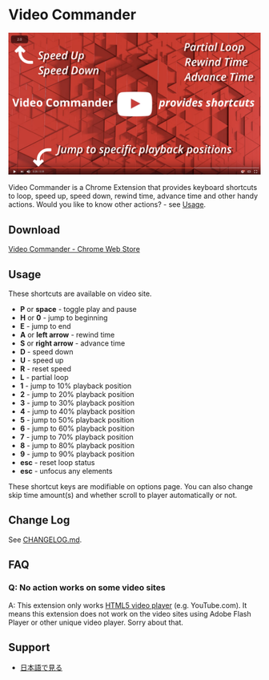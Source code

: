 # Video Commander
![videocommander](src/images/videocommander_screenshot.png)

Video Commander is a Chrome Extension that provides keyboard shortcuts to loop, speed up, speed down, rewind time, advance time and other handy actions. Would you like to know other actions? - see [Usage](#usage).

## Download
[Video Commander - Chrome Web Store](https://chrome.google.com/webstore/detail/video-commander/eadjicgcnpgfmklebobjkhlippgepdii)

## Usage
These shortcuts are available on video site.

* **P** or **space** - toggle play and pause
* **H** or **0** - jump to beginning
* **E** - jump to end
* **A** or **left arrow** - rewind time
* **S** or **right arrow** - advance time
* **D** - speed down
* **U** - speed up
* **R** - reset speed
* **L** - partial loop
* **1** - jump to 10% playback position
* **2** - jump to 20% playback position
* **3** - jump to 30% playback position
* **4** - jump to 40% playback position
* **5** - jump to 50% playback position
* **6** - jump to 60% playback position
* **7** - jump to 70% playback position
* **8** - jump to 80% playback position
* **9** - jump to 90% playback position
* **esc** - reset loop status
* **esc** - unfocus any elements

These shortcut keys are modifiable on options page. You can also change skip time amount(s) and whether scroll to player automatically or not.

## Change Log
See [CHANGELOG.md](https://github.com/noraworld/videocommander/blob/master/CHANGELOG.md).

## FAQ
### Q: No action works on some video sites
A: This extension only works [HTML5 video player](http://www.w3schools.com/html/html5_video.asp) (e.g. YouTube.com). It means this extension does not work on the video sites using Adobe Flash Player or other unique video player. Sorry about that.

## Support
* [日本語で見る](https://github.com/noraworld/videocommander/blob/master/README_jp.md)
